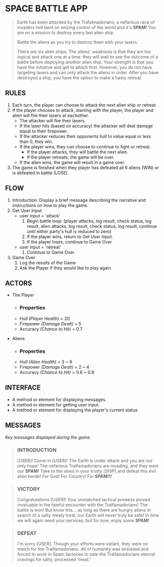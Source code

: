 # SPACE BATTLE APP

> Earth has been attacked by the Trafalmadorians, a nefarious race of invaders hell bent on seizing control of the world and it's **SPAM!** You are on a mission to destroy every last alien ship.
>
> Battle the aliens as you try to destroy them with your lasers.
>
> There are six alien ships. The aliens' weakness is that they are too logical and attack one at a time: they will wait to see the outcome of a battle before deploying another alien ship. Your strength is that you have the initiative and get to attack first. However, you do not have targeting lasers and can only attack the aliens in order. After you have destroyed a ship, you have the option to make a hasty retreat.

## RULES

1. Each turn, the player can choose to attack the next alien ship or retreat.
2. If the player chooses to attack, starting with the player, the player and alien will fire their lasers at eachother.
    - The attacker will fire their lasers.
    - If the laser hits (based on accuracy) the attacker will deal damage equal to their firepower.
    - If the attacker reduces their opponents hull to value equal or less than 0, they win.
    - If the player wins, they can choose to continue to fight or retreat.
        - If the player attacks, they will battle the next alien.  
        - If the player retreats, the game will be over.
    - If the alien wins, the game will result in a game over.
1. The game is finished when they player has defeated all 6 aliens (WIN) or is defeated in battle (LOSE).

## FLOW

1. Introduction: Display a brief message describing the narrative and instructions on how to play the game.
2. Get User Input
    - user input = 'attack'
        1. Begin battle loop: (player attacks, log result, check status, log result, alien attacks, log result, check status, log result, continue until either party's hull is reduced to zero)
        2. If the player wins, return to Get User Input.
        3. If the player loses, continue to Game Over
    - user input = 'retreat'
        1. Continue to Game Over
3. Game Over
    1. Log the results of the Game
    2. Ask the Player if they would like to play again

## ACTORS

- The Player
    - ### Properties
    - Hull *(Player Health)* = 20
    - Firepower *(Damage Dealt)* = 5
    - Accuracy *(Chance to Hit)* = 0.7

- Aliens
    - ### Properties
    - Hull *(Alien Health)* = 3 ~ 6
    - Firepower *(Damage Dealt)* = 2 ~ 4
    - Accuracy *(Chance to Hit)* = 0.6 ~ 0.8

## INTERFACE

- A method or element for displaying messages.
- A method or element for getting user input.
- A method or element for displaying the player's current status

## MESSAGES

*Key messages displayed during the game.*

> ### INTRODUCTION
>
> [USER]!  Come in [USER]!  The Earth is under attack and you are our only hope!  The nefarious Tralfamadorians are invading, and they want our **SPAM!**  Take to the skies in your trusty [SHIP] and defeat this evil alien horde!  For God!  For Country!  For **SPAM!!!**

> ### VICTORY
>
> Congratulations [USER]!  Your unmatched tactical prowess proved invaluable in the fateful encounter with the Tralfamadorians!  The battle is won!  But know this... as long as there are hungry aliens in search of a salty meaty treat, our Earth will never truly be safe!  In time we will again need your services, but for now, enjoy some **SPAM!**

> ### DEFEAT
>
> I'm sorry [USER].  Though your efforts were valiant, they were no match for the Tralfamadorians.  All of humanity was enslaved and forced to work in Spam factories to sate the Tralfamadorians eternal cravings for salty, processed 'meat.'
